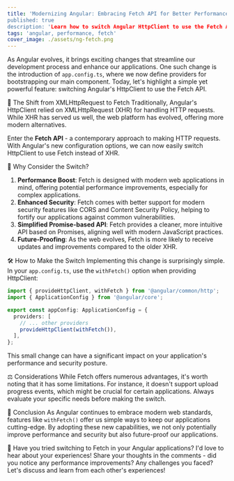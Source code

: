 ```yaml
---
title: 'Modernizing Angular: Embracing Fetch API for Better Performance and Security"
published: true
description: 'Learn how to switch Angular HttpClient to use the Fetch API for improved performance and security.'
tags: 'angular, performance, fetch'
cover_image: ./assets/ng-fetch.png
---
```


As Angular evolves, it brings exciting changes that streamline our development process and enhance our applications. One such change is the introduction of `app.config.ts`, where we now define providers for bootstrapping our main component. Today, let's highlight a simple yet powerful feature: switching Angular's HttpClient to use the Fetch API.

🔄 The Shift from XMLHttpRequest to Fetch
Traditionally, Angular's HttpClient relied on XMLHttpRequest (XHR) for handling HTTP requests. While XHR has served us well, the web platform has evolved, offering more modern alternatives.

Enter the **Fetch API** - a contemporary approach to making HTTP requests. With Angular's new configuration options, we can now easily switch HttpClient to use Fetch instead of XHR.

🌟 Why Consider the Switch?

1. **Performance Boost**: Fetch is designed with modern web applications in mind, offering potential performance improvements, especially for complex applications.
2. **Enhanced Security**: Fetch comes with better support for modern security features like CORS and Content Security Policy, helping to fortify our applications against common vulnerabilities.
3. **Simplified Promise-based API**: Fetch provides a cleaner, more intuitive API based on Promises, aligning well with modern JavaScript practices.
4. **Future-Proofing**: As the web evolves, Fetch is more likely to receive updates and improvements compared to the older XHR.

🛠️ How to Make the Switch
Implementing this change is surprisingly simple. In your `app.config.ts`, use the `withFetch()` option when providing HttpClient:

```typescript
import { provideHttpClient, withFetch } from '@angular/common/http';
import { ApplicationConfig } from '@angular/core';

export const appConfig: ApplicationConfig = {
  providers: [
    // ... other providers
    provideHttpClient(withFetch()),
  ],
};
```

This small change can have a significant impact on your application's performance and security posture.

⚖️ Considerations
While Fetch offers numerous advantages, it's worth noting that it has some limitations. For instance, it doesn't support upload progress events, which might be crucial for certain applications. Always evaluate your specific needs before making the switch.

🎯 Conclusion
As Angular continues to embrace modern web standards, features like `withFetch()` offer us simple ways to keep our applications cutting-edge. By adopting these new capabilities, we not only potentially improve performance and security but also future-proof our applications.

💬 Have you tried switching to Fetch in your Angular applications? I'd love to hear about your experiences! Share your thoughts in the comments - did you notice any performance improvements? Any challenges you faced? Let's discuss and learn from each other's experiences!
